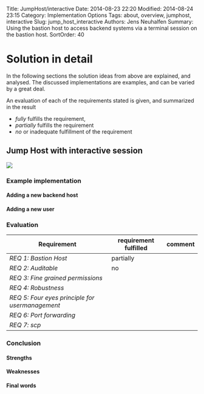 Title: JumpHost/interactive
Date: 2014-08-23 22:20
Modified: 2014-08-24 23:15
Category: Implementation Options
Tags: about, overview, jumphost, interactive
Slug: jump_host_interactive
Authors: Jens Neuhalfen
Summary: Using the bastion host to access backend systems via a terminal session on the bastion host.
SortOrder: 40


Solution in detail
====================

In the following sections the solution ideas from above are explained, and analysed. The discussed implementations are examples, and can be varied by a great deal.

An evaluation of each of the requirements stated is given, and summarized in the result

- _fully_ fulfills the requirement,
- _partially_ fulfills the requirement
- _no_ or inadequate fulfillment of the requirement



## Jump Host with interactive session

![]({filename}/images/JumpHost.png)

### Example implementation
#### Adding a new backend host
#### Adding a new user
### Evaluation
| Requirement                                     | requirement fulfilled | comment |
|-------------------------------------------------|-----------|-----------------------------------------------------------------------------------------|
| *REQ 1: Bastion Host*                           | partially |                                                                                         |
| *REQ 2: Auditable*                              | no        |                                                                                         |
| *REQ 3: Fine grained permissions*               |           |                                                                                         |
| *REQ 4: Robustness*                             |           |                                                                                         |
| *REQ 5: Four eyes principle for usermanagement* |           |                                                                                         |
| *REQ 6: Port forwarding*  | | |
| *REQ 7: scp*  | | |


### Conclusion
#### Strengths
#### Weaknesses
#### Final words
